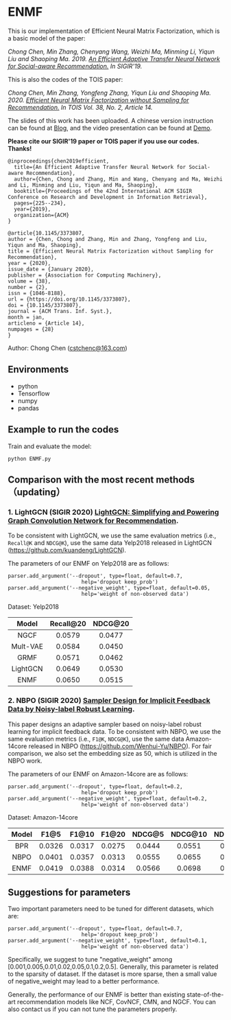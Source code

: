 # ENMF

This is our implementation of Efficient Neural Matrix Factorization, which is a basic model of the paper:



*Chong Chen, Min Zhang, Chenyang Wang, Weizhi Ma, Minming Li, Yiqun Liu and Shaoping Ma. 2019. [An Efficient Adaptive Transfer Neural Network for Social-aware Recommendation.](http://www.thuir.cn/group/~mzhang/publications/SIGIR2019ChenC.pdf) 
In SIGIR'19.*


This is also the codes of the TOIS paper:

*Chong Chen, Min Zhang, Yongfeng Zhang, Yiqun Liu and Shaoping Ma. 2020. [Efficient Neural Matrix Factorization without Sampling for Recommendation.](https://chenchongthu.github.io/files/TOIS_ENMF.pdf) 
In TOIS Vol. 38, No. 2, Article 14.*

The slides of this work has been uploaded. A chinese version instruction can be found at [Blog](https://zhuanlan.zhihu.com/p/107761829), and the video presentation can be found at [Demo](https://www.bilibili.com/video/BV1Z64y1u7GK?from=search&seid=10581986304255794319).

**Please cite our SIGIR'19 paper or TOIS paper if you use our codes. Thanks!**

```
@inproceedings{chen2019efficient,
  title={An Efficient Adaptive Transfer Neural Network for Social-aware Recommendation},
  author={Chen, Chong and Zhang, Min and Wang, Chenyang and Ma, Weizhi and Li, Minming and Liu, Yiqun and Ma, Shaoping},
  booktitle={Proceedings of the 42nd International ACM SIGIR Conference on Research and Development in Information Retrieval},
  pages={225--234},
  year={2019},
  organization={ACM}
}
```
```
@article{10.1145/3373807, 
author = {Chen, Chong and Zhang, Min and Zhang, Yongfeng and Liu, Yiqun and Ma, Shaoping}, 
title = {Efficient Neural Matrix Factorization without Sampling for Recommendation}, 
year = {2020}, 
issue_date = {January 2020}, 
publisher = {Association for Computing Machinery}, 
volume = {38}, 
number = {2}, 
issn = {1046-8188}, 
url = {https://doi.org/10.1145/3373807}, 
doi = {10.1145/3373807}, 
journal = {ACM Trans. Inf. Syst.}, 
month = jan, 
articleno = {Article 14}, 
numpages = {28}
}
```

Author: Chong Chen (cstchenc@163.com)

## Environments

- python
- Tensorflow
- numpy
- pandas


## Example to run the codes		

Train and evaluate the model:

```
python ENMF.py
```

## Comparison with the most recent methods （updating）

### 1. LightGCN (SIGIR 2020) [LightGCN: Simplifying and Powering Graph Convolution Network for Recommendation](http://staff.ustc.edu.cn/~hexn/papers/sigir20-LightGCN.pdf).

To be consistent with LightGCN, we use the same evaluation metrics (i.e., `Recall@K` and `NDCG@K`), use the same data Yelp2018 released in LightGCN (https://github.com/kuandeng/LightGCN).

The parameters of our ENMF on Yelp2018 are as follows:
```
parser.add_argument('--dropout', type=float, default=0.7,
                        help='dropout keep_prob')
parser.add_argument('--negative_weight', type=float, default=0.05,
                        help='weight of non-observed data')
```
Dataset: Yelp2018

|    Model    | Recall@20 | NDCG@20 |
| :---------: | :-------: | :----------: |
|     NGCF    |  0.0579   |    0.0477    |  
|     Mult-VAE     |  0.0584   |    0.0450    | 
|    GRMF    |  0.0571   |    0.0462    | 
|   LightGCN |  0.0649   |    0.0530    |
|   ENMF |  0.0650   |    0.0515    |

### 2. NBPO (SIGIR 2020) [Sampler Design for Implicit Feedback Data by Noisy-label Robust Learning](https://doi.org/10.1145/3397271.3401155). 
This paper designs an adaptive sampler based on noisy-label robust learning for implicit feedback data. To be consistent with NBPO, we use the same evaluation metrics (i.e., `F1@K`, `NDCG@K`), use the same data Amazon-14core released in NBPO (https://github.com/Wenhui-Yu/NBPO). For fair comparison, we also set the embedding size as 50, which is utilized in the NBPO work.

The parameters of our ENMF on Amazon-14core are as follows:
```
parser.add_argument('--dropout', type=float, default=0.2,
                        help='dropout keep_prob')
parser.add_argument('--negative_weight', type=float, default=0.2,
                        help='weight of non-observed data')
```
Dataset: Amazon-14core

|    Model    | F1@5 | F1@10 |F1@20| NDCG@5 | NDCG@10 |NDCG@20|
| :---------: | :-------: | :----------: | :---------: | :-------: | :----------: | :----------: |
|     BPR    | 0.0326| 0.0317| 0.0275|0.0444| 0.0551| 0.0680| 
|     NBPO     |  0.0401| 0.0357| 0.0313|0.0555| 0.0655| 0.0810|
|   ENMF |  0.0419   |    0.0388    |0.0314|0.0566|0.0698|0.0823|



## Suggestions for parameters

Two important parameters need to be tuned for different datasets, which are:

```
parser.add_argument('--dropout', type=float, default=0.7,
                        help='dropout keep_prob')
parser.add_argument('--negative_weight', type=float, default=0.1,
                        help='weight of non-observed data')
```
                        
Specifically, we suggest to tune "negative_weight" among \[0.001,0.005,0.01,0.02,0.05,0.1,0.2,0.5]. Generally, this parameter is related to the sparsity of dataset. If the dataset is more sparse, then a small value of negative_weight may lead to a better performance.


Generally, the performance of our ENMF is better than existing state-of-the-art recommendation models like NCF, CovNCF, CMN, and NGCF. You can also contact us if you can not tune the parameters properly.



